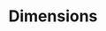 ---
layout: default
bigquery: https://console.cloud.google.com/bigquery?p=covid-19-dimensions-ai&page=table&d=data&t=publications
contributors: Digital Science, https://www.digital-science.com/
cost: Free for personal, non-commercial use.
description: Dimensions contains more than 100 million publications, ranging from
  articles published in scholarly journals, books and book chapters, to preprints
  and conference proceedings. All publications are contextualized with linked data
  sets, funding, publications, patents, clinical trials, and policy documents. You
  can also view associated categories, funders, institutions, and researcher profiles.
documentation: https://docs.dimensions.ai/bigquery/index.html
last_edit: Mon, 04 Apr 2022 19:04:00 GMT
location: https://www.dimensions.ai/products/free/
maintained_by: Digital Science, https://www.digital-science.com/
schema_fields: '[''date_normal'', ''funder_org_state_codes'', ''repository_url'',
  ''original_title'', ''pages'', ''inventor_names'', ''funding_eur'', ''funding_nzd'',
  ''aliases'', ''open_access_categories'', ''mesh_headings'', ''license'', ''category_hrcs_hc'',
  ''start_date'', ''category_bra'', ''authors'', ''cpc'', ''funding_aud'', ''citations_count'',
  ''kind'', ''date'', ''funding_jpy'', ''funding_usd'', ''pmcid'', ''name'', ''embargo_date'',
  ''organisation_details'', ''funding_details'', ''family_count'', ''associated_publication_doi'',
  ''funder_org_acronyms'', ''expiration_year'', ''active_years'', ''category_for'',
  ''research_org_city_names'', ''types'', ''isbn'', ''category_hra'', ''labels'',
  ''granted_year'', ''language'', ''start_year'', ''volume'', ''category_hrcs_rac'',
  ''pmid'', ''assignee_orgs'', ''conditions'', ''date_modified'', ''end_year'', ''supporting_grant_ids'',
  ''resulting_publication_ids'', ''relationships'', ''open_access_categories_v2'',
  ''repository_name'', ''proceedings_title'', ''filing_date'', ''mesh_terms'', ''funder_org_cities'',
  ''doi'', ''address'', ''publication_date'', ''concepts'', ''issue'', ''jurisdiction'',
  ''book_series_title'', ''repository_id'', ''brief_title'', ''research_org_cities'',
  ''funder_countries'', ''researcher_ids'', ''original_assignee_orgs'', ''links'',
  ''book_title'', ''interventions'', ''date_imported_gbq'', ''current_assignee_countries'',
  ''ipcr'', ''foa_number'', ''legal_status'', ''journal_lists'', ''citations'', ''metrics'',
  ''source_id'', ''registry'', ''research_org_countries'', ''category_rcdc'', ''filing_year'',
  ''associated_grant_ids'', ''id'', ''email_address'', ''category_icrp_ct'', ''assignee_countries'',
  ''family_id'', ''publication_ids'', ''editors'', ''original_abstract'', ''cited_by_ids'',
  ''abstract'', ''status'', ''original_assignee'', ''gender'', ''conference'', ''category_icrp_cso'',
  ''date_online'', ''funding_chf'', ''priority_year'', ''funder_org'', ''altmetrics'',
  ''current_assignee'', ''phase'', ''reference_ids'', ''application_number'', ''granted_date'',
  ''funder_orgs'', ''grant_number'', ''research_org_state_codes'', ''subtitles'',
  ''current_assignee_orgs'', ''funding_cny'', ''description'', ''acronym'', ''funding_amount'',
  ''investigators'', ''filing_status'', ''priority_date'', ''wikipedia_url'', ''year'',
  ''funder_org_countries'', ''research_orgs'', ''publication_year'', ''family_members_ids'',
  ''date_print'', ''associated_publication_pmid'', ''funding_gbp'', ''clinical_trial_ids'',
  ''linkout'', ''end_date'', ''publisher'', ''research_org_country_names'', ''research_org_state_names'',
  ''type'', ''established'', ''expiration_date'', ''date_inserted'', ''external_ids'',
  ''title'', ''categories'', ''eisbn'', ''associated_publication_arxiv_id'', ''acknowledgements'',
  ''parent_id'', ''category_uoa'', ''associated_publication_id'', ''legal_events'',
  ''journal'', ''funding_cad'', ''original_assignee_countries'', ''resulting_publication_doi'',
  ''created_date'', ''category_sdg'', ''arxiv_id'', ''funding_currency'', ''citation_string'',
  ''acronyms'', ''patent_ids'']'
shortname: dimensions
tags:
- scholarly literature
- patents
- funding
- clinical trials
- academic profiles
terms_of_use: 'Use of both the Dimensions COVID-19 dataset and full Dimensions dataset
  are subject to the Dimensions Terms of use: https://www.dimensions.ai/policies-terms-legal '
title: Dimensions
uuid: dcff88bd-fe6b-4fdb-8159-809bf9d7bc1c
---